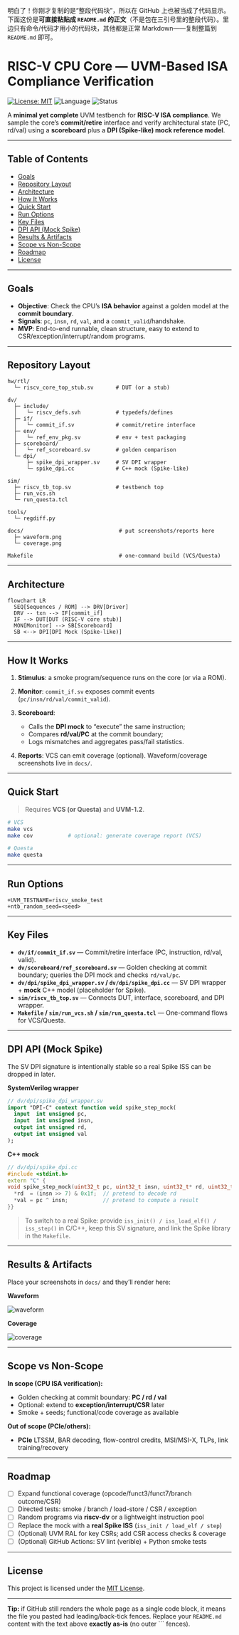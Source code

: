 明白了！你刚才复制的是“整段代码块”，所以在 GitHub 上也被当成了代码显示。下面这份是**可直接粘贴成 `README.md` 的正文**（不是包在三引号里的整段代码）。里边只有命令/代码才用小的代码块，其他都是正常 Markdown——复制整篇到 `README.md` 即可。

# RISC-V CPU Core — UVM-Based ISA Compliance Verification

[![License: MIT](https://img.shields.io/badge/License-MIT-green.svg)](#license)
![Language](https://img.shields.io/badge/SystemVerilog-UVM%201.2-blue)
![Status](https://img.shields.io/badge/status-v0.1_MVP-brightgreen)

A **minimal yet complete** UVM testbench for **RISC-V ISA compliance**.
We sample the core’s **commit/retire** interface and verify architectural state (PC, rd/val) using a **scoreboard** plus a **DPI (Spike-like) mock reference model**.


---

## Table of Contents

* [Goals](#goals)
* [Repository Layout](#repository-layout)
* [Architecture](#architecture)
* [How It Works](#how-it-works)
* [Quick Start](#quick-start)
* [Run Options](#run-options)
* [Key Files](#key-files)
* [DPI API (Mock Spike)](#dpi-api-mock-spike)
* [Results & Artifacts](#results--artifacts)
* [Scope vs Non-Scope](#scope-vs-non-scope)
* [Roadmap](#roadmap)
* [License](#license)

---

## Goals

* **Objective**: Check the CPU’s **ISA behavior** against a golden model at the **commit boundary**.
* **Signals**: `pc`, `insn`, `rd`, `val`, and a `commit_valid`/handshake.
* **MVP**: End-to-end runnable, clean structure, easy to extend to CSR/exception/interrupt/random programs.

---

## Repository Layout

```
hw/rtl/
  └─ riscv_core_top_stub.sv       # DUT (or a stub)

dv/
  ├─ include/
  │   └─ riscv_defs.svh           # typedefs/defines
  ├─ if/
  │   └─ commit_if.sv             # commit/retire interface
  ├─ env/
  │   └─ ref_env_pkg.sv           # env + test packaging
  ├─ scoreboard/
  │   └─ ref_scoreboard.sv        # golden comparison
  └─ dpi/
      ├─ spike_dpi_wrapper.sv     # SV DPI wrapper
      └─ spike_dpi.cc             # C++ mock (Spike-like)

sim/
  ├─ riscv_tb_top.sv              # testbench top
  ├─ run_vcs.sh
  └─ run_questa.tcl

tools/
  └─ regdiff.py

docs/                              # put screenshots/reports here
  ├─ waveform.png
  └─ coverage.png

Makefile                           # one-command build (VCS/Questa)
```

---

## Architecture

```mermaid
flowchart LR
  SEQ[Sequences / ROM] --> DRV[Driver]
  DRV -- txn --> IF[commit_if]
  IF --> DUT[DUT (RISC-V core stub)]
  MON[Monitor] --> SB[Scoreboard]
  SB <--> DPI[DPI Mock (Spike-like)]
```

---

## How It Works

1. **Stimulus**: a smoke program/sequence runs on the core (or via a ROM).
2. **Monitor**: `commit_if.sv` exposes commit events (`pc/insn/rd/val/commit_valid`).
3. **Scoreboard**:

   * Calls the **DPI mock** to “execute” the same instruction;
   * Compares **rd/val/PC** at the commit boundary;
   * Logs mismatches and aggregates pass/fail statistics.
4. **Reports**: VCS can emit coverage (optional). Waveform/coverage screenshots live in `docs/`.

---

## Quick Start

> Requires **VCS (or Questa)** and **UVM-1.2**.

```bash
# VCS
make vcs
make cov           # optional: generate coverage report (VCS)

# Questa
make questa
```

---

## Run Options

```
+UVM_TESTNAME=riscv_smoke_test
+ntb_random_seed=<seed>
```

---

## Key Files

* **`dv/if/commit_if.sv`** — Commit/retire interface (PC, instruction, rd/val, valid).
* **`dv/scoreboard/ref_scoreboard.sv`** — Golden checking at commit boundary; queries the DPI mock and checks `rd/val/pc`.
* **`dv/dpi/spike_dpi_wrapper.sv` / `dv/dpi/spike_dpi.cc`** — SV DPI wrapper + **mock** C++ model (placeholder for Spike).
* **`sim/riscv_tb_top.sv`** — Connects DUT, interface, scoreboard, and DPI wrapper.
* **`Makefile` / `sim/run_vcs.sh` / `sim/run_questa.tcl`** — One-command flows for VCS/Questa.

---

## DPI API (Mock Spike)

The SV DPI signature is intentionally stable so a real Spike ISS can be dropped in later.

**SystemVerilog wrapper**

```systemverilog
// dv/dpi/spike_dpi_wrapper.sv
import "DPI-C" context function void spike_step_mock(
  input  int unsigned pc,
  input  int unsigned insn,
  output int unsigned rd,
  output int unsigned val
);
```

**C++ mock**

```cpp
// dv/dpi/spike_dpi.cc
#include <stdint.h>
extern "C" {
void spike_step_mock(uint32_t pc, uint32_t insn, uint32_t* rd, uint32_t* val) {
  *rd  = (insn >> 7) & 0x1f;  // pretend to decode rd
  *val = pc ^ insn;           // pretend to compute a result
}}
```

> To switch to a real Spike: provide `iss_init() / iss_load_elf() / iss_step()` in C/C++, keep this SV signature, and link the Spike library in the `Makefile`.

---

## Results & Artifacts

Place your screenshots in `docs/` and they’ll render here:

**Waveform**

![waveform](docs/waveform.png)

**Coverage**

![coverage](docs/coverage.png)

---

## Scope vs Non-Scope

**In scope (CPU ISA verification):**

* Golden checking at commit boundary: **PC / rd / val**
* Optional: extend to **exception/interrupt/CSR** later
* Smoke + seeds; functional/code coverage as available

**Out of scope (PCIe/others):**

* **PCIe** LTSSM, BAR decoding, flow-control credits, MSI/MSI-X, TLPs, link training/recovery

---

## Roadmap

* [ ] Expand functional coverage (opcode/funct3/funct7/branch outcome/CSR)
* [ ] Directed tests: smoke / branch / load-store / CSR / exception
* [ ] Random programs via **riscv-dv** or a lightweight instruction pool
* [ ] Replace the mock with a **real Spike ISS** (`iss_init / load_elf / step`)
* [ ] (Optional) UVM RAL for key CSRs; add CSR access checks & coverage
* [ ] (Optional) GitHub Actions: SV lint (verible) + Python smoke tests

---

## License

This project is licensed under the [MIT License](LICENSE).

---

**Tip:** if GitHub still renders the whole page as a single code block, it means the file you pasted had leading/back-tick fences. Replace your `README.md` content with the text above **exactly as-is** (no outer \`\`\` fences).
